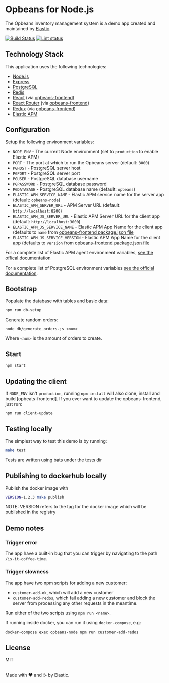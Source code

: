 # Opbeans for Node.js

The Opbeans inventory management system is a demo app created and
maintained by [Elastic](https://elastic.co).

[![Build Status](https://apm-ci.elastic.co/job/apm-agent-nodejs/job/opbeans-node-mbp/job/master/badge/icon)](https://apm-ci.elastic.co/job/apm-agent-nodejs/job/opbeans-node-mbp/job/master/)
[![Lint status](https://github.com/elastic/opbeans-node/workflows/Lint/badge.svg)](https://github.com/elastic/opbeans-node/actions)

## Technology Stack

This application uses the following technologies:

- [Node.js](https://nodejs.org)
- [Express](http://expressjs.com)
- [PostgreSQL](https://www.postgresql.org)
- [Redis](https://redis.io)
- [React](https://facebook.github.io/react/) (via [opbeans-frontend])
- [React Router](https://github.com/ReactTraining/react-router) (via
  [opbeans-frontend])
- [Redux](https://github.com/reactjs/redux) (via [opbeans-frontend])
- [Elastic APM](https://www.elastic.co/solutions/apm)

## Configuration

Setup the following environment variables:

- `NODE_ENV` - The current Node environment (set to `production` to
  enable Elastic APM)
- `PORT` - The port at which to run the Opbeans server (default: `3000`)
- `PGHOST` - PostgreSQL server host
- `PGPORT` - PostgreSQL server port
- `PGUSER` - PostgreSQL database username
- `PGPASSWORD` - PostgreSQL database password
- `PGDATABASE` - PostgreSQL database name (default: `opbeans`)
- `ELASTIC_APM_SERVICE_NAME` - Elastic APM service name for the server
  app (default: `opbeans-node`)
- `ELASTIC_APM_SERVER_URL` - APM Server URL (default:
  `http://localhost:8200`)
- `ELASTIC_APM_JS_SERVER_URL` - Elastic APM Server URL for the
  client app (default: `http://localhost:3000`)
- `ELASTIC_APM_JS_SERVICE_NAME` - Elastic APM App Name for the
  client app (defaults to `name` from [opbeans-frontend package.json
  file](https://github.com/elastic/opbeans-frontend/blob/master/package.json)
- `ELASTIC_APM_JS_SERVICE_VERSION` - Elastic APM App Name for the
  client app (defaults to `version` from [opbeans-frontend package.json
  file](https://github.com/elastic/opbeans-frontend/blob/master/package.json)

For a complete list of Elastic APM agent environment variables, [see the
offical
documentation](https://www.elastic.co/guide/en/apm/agent/nodejs/current/agent-api.html#apm-start)

For a complete list of PostgreSQL environment variables [see the
official
documentation](https://www.postgresql.org/docs/9.5/static/libpq-envars.html).

## Bootstrap

Populate the database with tables and basic data:

```
npm run db-setup
```

Generate random orders:

```
node db/generate_orders.js <num>
```

Where `<num>` is the amount of orders to create.

## Start

```
npm start
```

## Updating the client

If `NODE_ENV` isn't `production`, running `npm install` will also clone,
install and build [opbeats-frontend]. If you ever want to update the
opbeans-frontend, just run:

```
npm run client-update
```

## Testing locally

The simplest way to test this demo is by running:

```bash
make test
```

Tests are written using [bats](https://github.com/sstephenson/bats) under the tests dir

## Publishing to dockerhub locally

Publish the docker image with

```bash
VERSION=1.2.3 make publish
```

NOTE: VERSION refers to the tag for the docker image which will be published in the registry

## Demo notes

### Trigger error

The app have a built-in bug that you can trigger by navigating to the
path `/is-it-coffee-time`.

### Trigger slowness

The app have two npm scripts for adding a new customer:

- `customer-add-ok`, which will add a new customer
- `customer-add-redos`, which fail adding a new customer and block the
  server from processing any other requests in the meantime.

Run either of the two scripts using `npm run <name>`.

If running inside docker, you can run it using `docker-compose`, e.g:

```
docker-compose exec opbeans-node npm run customer-add-redos
```

## License

MIT

<br>Made with ♥️ and ☕️ by Elastic.

[opbeans-frontend]: https://github.com/elastic/opbeans-frontend
